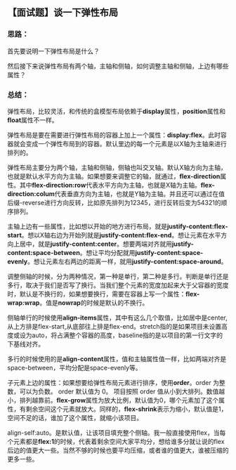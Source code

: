 ## **【面试题】谈一下弹性布局**

### **思路：**

首先要说明一下弹性布局是什么？

然后接下来说弹性布局有两个轴，主轴和侧轴，如何调整主轴和侧轴，上边有哪些属性？

### **总结：**

弹性布局，比较灵活，和传统的盒模型布局依赖于**display**属性，**position**属性和**float**属性不一样。

弹性布局是要在需要进行弹性布局的容器上加上一个属性：**display:flex**。此时容器就会变成一个弹性布局到的容器。默认里边的每一个元素是以X轴为主轴来进行排列的。

弹性布局主要分为两个轴，主轴和侧轴，侧轴也叫交叉轴。默认X轴方向为主轴，也就是默认水平方向为主轴。如果想要来调整它的轴，就通过，**flex-direction**属性。其中**flex-direction:row**代表水平方向为主轴，也就是X轴为主轴。**flex-direction:colum**代表垂直方向为主轴，也就是Y轴为主轴。并且还可以通过在值后缀-reverse进行方向反转，比如原先排列为12345，进行反转后变为54321的顺序排列。

主轴上边有一些属性，比如想以开始的地方进行布局，就是**justify-content:flex-start**。想以X轴右边为开始列就是**justify-content:flex-end**。想让元素在水平方向上居中，就是**justify-content:center**。想要两端对齐就用**justify-content:space-between**。想让平均分配就用**justify-content:space-evenly**。想让元素左右两边的距离一样，就用**justify-content:space-around**。

调整侧轴的时候，分为两种情况，第一种是单行，第二种是多行。判断是单行还是多行，取决于我们是否写了换行。当我们整个元素的宽度加起来大于父容器的宽度时，默认是不换行的，如果想要换行，需要在容器上写一个属性：**flex-wrap:wrap**。值是**nowrap**的时候是默认的不换行。

侧轴单行的时候使用**align-items**属性，其中有这么几个取值，比如居中是center,从上方排是flex-start,从底部往上排是flex-end。stretch指的是如果项目未设置高度或设为auto，将占满整个容器的高度，baseline指的是以项目的第一行文字的下基线对齐。

多行的时候使用的是**align-content**属性，值和主轴属性值一样，比如两端对齐是space-between，平均分配是space-evenly等。

子元素上边的属性：如果想要给弹性布局元素进行排序，使用**order**。order 为整数，可以为负数。 order 默认值为 0。 项目按照 order 值从小到大排列。数值越小，排列越靠前。**flex-grow**属性为放大比例，默认值为0，哪个元素加了这个属性，有剩余空间这个元素就放大。同样的，**flex-shrink**表示为缩小，默认值是1，空间不足的话，谁加了这个属性，就缩小该项目。

align-self:auto。是默认值，让该项目填充整个侧轴。我一般直接使用flex，当每个元素都是**flex:1**的时候，代表着剩余空间大家平均分，想给谁多分就让说的flex后边的值更大一些。当然不够的时候也要平均压缩，或者谁的值更大，谁被压缩的更多一些。



